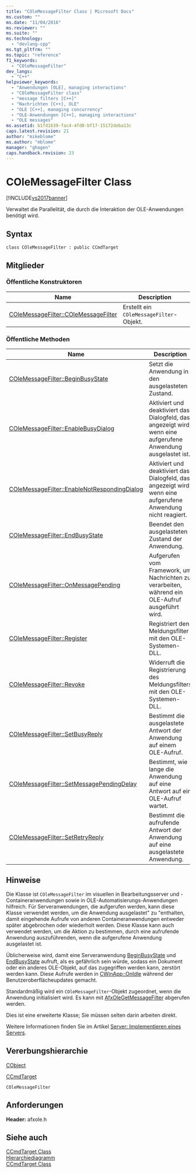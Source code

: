 ```yaml
---
title: "COleMessageFilter Class | Microsoft Docs"
ms.custom: ""
ms.date: "11/04/2016"
ms.reviewer: ""
ms.suite: ""
ms.technology: 
  - "devlang-cpp"
ms.tgt_pltfrm: ""
ms.topic: "reference"
f1_keywords: 
  - "COleMessageFilter"
dev_langs: 
  - "C++"
helpviewer_keywords: 
  - "Anwendungen [OLE], managing interactions"
  - "COleMessageFilter class"
  - "message filters [C++]"
  - "Nachrichten [C++], OLE"
  - "OLE [C++], managing concurrency"
  - "OLE-Anwendungen [C++], managing interactions"
  - "OLE messages"
ms.assetid: b1fd1639-fac4-4fd0-bf17-15172deba13c
caps.latest.revision: 21
author: "mikeblome"
ms.author: "mblome"
manager: "ghogen"
caps.handback.revision: 23
---
```

# COleMessageFilter Class
[!INCLUDE[vs2017banner](../../assembler/inline/includes/vs2017banner.md)]

Verwaltet die Parallelität, die durch die Interaktion der OLE\-Anwendungen benötigt wird.  
  
## Syntax  
  
```  
class COleMessageFilter : public CCmdTarget  
```  
  
## Mitglieder  
  
### Öffentliche Konstruktoren  
  
|Name|Description|  
|----------|-----------------|  
|[COleMessageFilter::COleMessageFilter](../Topic/COleMessageFilter::COleMessageFilter.md)|Erstellt ein `COleMessageFilter`\-Objekt.|  
  
### Öffentliche Methoden  
  
|Name|Description|  
|----------|-----------------|  
|[COleMessageFilter::BeginBusyState](../Topic/COleMessageFilter::BeginBusyState.md)|Setzt die Anwendung in den ausgelasteten Zustand.|  
|[COleMessageFilter::EnableBusyDialog](../Topic/COleMessageFilter::EnableBusyDialog.md)|Aktiviert und deaktiviert das Dialogfeld, das angezeigt wird, wenn eine aufgerufene Anwendung ausgelastet ist.|  
|[COleMessageFilter::EnableNotRespondingDialog](../Topic/COleMessageFilter::EnableNotRespondingDialog.md)|Aktiviert und deaktiviert das Dialogfeld, das angezeigt wird, wenn eine aufgerufene Anwendung nicht reagiert.|  
|[COleMessageFilter::EndBusyState](../Topic/COleMessageFilter::EndBusyState.md)|Beendet den ausgelasteten Zustand der Anwendung.|  
|[COleMessageFilter::OnMessagePending](../Topic/COleMessageFilter::OnMessagePending.md)|Aufgerufen vom Framework, um Nachrichten zu verarbeiten, während ein OLE\-Aufruf ausgeführt wird.|  
|[COleMessageFilter::Register](../Topic/COleMessageFilter::Register.md)|Registriert den Meldungsfilter mit den OLE\-Systemen\-DLL.|  
|[COleMessageFilter::Revoke](../Topic/COleMessageFilter::Revoke.md)|Widerruft die Registrierung des Meldungsfilters mit den OLE\-Systemen\-DLL.|  
|[COleMessageFilter::SetBusyReply](../Topic/COleMessageFilter::SetBusyReply.md)|Bestimmt die ausgelastete Antwort der Anwendung auf einem OLE\-Aufruf.|  
|[COleMessageFilter::SetMessagePendingDelay](../Topic/COleMessageFilter::SetMessagePendingDelay.md)|Bestimmt, wie lange die Anwendung auf eine Antwort auf ein OLE\-Aufruf wartet.|  
|[COleMessageFilter::SetRetryReply](../Topic/COleMessageFilter::SetRetryReply.md)|Bestimmt die aufrufende Antwort der Anwendung auf eine ausgelastete Anwendung.|  
  
## Hinweise  
 Die Klasse ist `COleMessageFilter` im visuellen in Bearbeitungsserver und \-Containeranwendungen sowie in OLE\-Automatisierungs\-Anwendungen hilfreich.  Für Serveranwendungen, die aufgerufen werden, kann diese Klasse verwendet werden, um die Anwendung ausgelastet" zu "enthalten, damit eingehende Aufrufe von anderen Containeranwendungen entweder später abgebrochen oder wiederholt werden.  Diese Klasse kann auch verwendet werden, um die Aktion zu bestimmen, durch eine aufrufende Anwendung auszuführenden, wenn die aufgerufene Anwendung ausgelastet ist.  
  
 Üblicherweise wird, damit eine Serveranwendung [BeginBusyState](../Topic/COleMessageFilter::BeginBusyState.md) und [EndBusyState](../Topic/COleMessageFilter::EndBusyState.md) aufruft, als es gefährlich sein würde, sodass ein Dokument oder ein anderes OLE\-Objekt, auf das zugegriffen werden kann, zerstört werden kann.  Diese Aufrufe werden in [CWinApp::OnIdle](../Topic/CWinApp::OnIdle.md) während der Benutzeroberflächeupdates gemacht.  
  
 Standardmäßig wird ein `COleMessageFilter`\-Objekt zugeordnet, wenn die Anwendung initialisiert wird.  Es kann mit [AfxOleGetMessageFilter](../Topic/AfxOleGetMessageFilter.md) abgerufen werden.  
  
 Dies ist eine erweiterte Klasse; Sie müssen selten darin arbeiten direkt.  
  
 Weitere Informationen finden Sie im Artikel [Server: Implementieren eines Servers](../../mfc/servers-implementing-a-server.md).  
  
## Vererbungshierarchie  
 [CObject](../../mfc/reference/cobject-class.md)  
  
 [CCmdTarget](../../mfc/reference/ccmdtarget-class.md)  
  
 `COleMessageFilter`  
  
## Anforderungen  
 **Header:**  afxole.h  
  
## Siehe auch  
 [CCmdTarget Class](../../mfc/reference/ccmdtarget-class.md)   
 [Hierarchiediagramm](../../mfc/hierarchy-chart.md)   
 [CCmdTarget Class](../../mfc/reference/ccmdtarget-class.md)